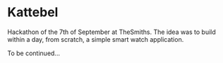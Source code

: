 Kattebel
========

Hackathon of the 7th of September at TheSmiths.
The idea was to build within a day, from scratch, a simple smart watch application.

To be continued...

